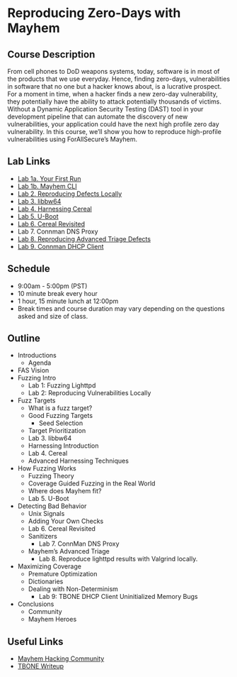 # Reproducing Zero-Days with Mayhem

## Course Description

From cell phones to DoD weapons systems, today, software is in most of the products that we use everyday. Hence, finding zero-days, vulnerabilities in software that no one but a hacker knows about, is a lucrative prospect. For a moment in time, when a hacker finds a new zero-day vulnerability, they potentially have the ability to attack potentially thousands of victims. Without a Dynamic Application Security Testing (DAST) tool in your development pipeline that can automate the discovery of new vulnerabilities, your application could have the next high profile zero day vulnerability. In this course, we’ll show you how to reproduce high-profile vulnerabilities using ForAllSecure’s Mayhem.

## Lab Links 

* [Lab 1a. Your First Run](lighttpd-example.md#lab-1a-your-first-run)
* [Lab 1b. Mayhem CLI](lighttpd-example.md#lab-1b-run-with-the-mayhem-cli)
* [Lab 2. Reproducing Defects Locally](lighttpd-reproduce.md#lab-2-reproducing-defects-locally)
* [Lab 3. libbw64](libbw64-lab.md)
* [Lab 4. Harnessing Cereal](cereal-lab.md#part-1-harnessing-cereal)
* [Lab 5. U-Boot](uboot-lab.md)
* [Lab 6. Cereal Revisited](cereal-lab.md#part-2-improving-our-fuzzer)
* Lab 7. Connman DNS Proxy
* [Lab 8. Reproducing Advanced Triage Defects](lighttpd-valgrind.md)
* [Lab 9. Connman DHCP Client](connman-syscall-lab.md)

## Schedule

* 9:00am - 5:00pm (PST)
* 10 minute break every hour
* 1 hour, 15 minute lunch at 12:00pm
* Break times and course duration may vary depending on the questions asked and size of class.

## Outline

* Introductions
    * Agenda
* FAS Vision
* Fuzzing Intro
    * Lab 1: Fuzzing Lighttpd
    * Lab 2: Reproducing Vulnerabilities Locally
* Fuzz Targets
    * What is a fuzz target?
    * Good Fuzzing Targets
        * Seed Selection
    * Target Prioritization
    * Lab 3. libbw64
    * Harnessing Introduction
    * Lab 4. Cereal
    * Advanced Harnessing Techniques
* How Fuzzing Works
    * Fuzzing Theory
    * Coverage Guided Fuzzing in the Real World
    * Where does Mayhem fit?
    * Lab 5. U-Boot
* Detecting Bad Behavior
    * Unix Signals
    * Adding Your Own Checks
    * Lab 6. Cereal Revisited
    * Sanitizers
        * Lab 7. ConnMan DNS Proxy
    * Mayhem’s Advanced Triage
        * Lab 8. Reproduce lighttpd results with Valgrind locally.
* Maximizing Coverage
    * Premature Optimization
    * Dictionaries
    * Dealing with Non-Determinism
        * Lab 9: TBONE DHCP Client Uninitialized Memory Bugs
* Conclusions
    * Community
    * Mayhem Heroes

## Useful Links

* [Mayhem Hacking Community](https://community.forallsecure.com/)
* [TBONE Writeup](https://kunnamon.io/tbone/tbone-v1.0-redacted.pdf)

